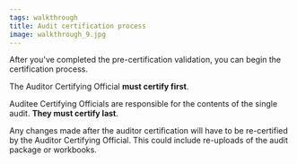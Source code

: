 ```yaml
---
tags: walkthrough
title: Audit certification process
image: walkthrough_9.jpg
---
```


After you've completed the pre-certification validation, you can begin the certification process.

The Auditor Certifying Official **must certify first**.

Auditee Certifying Officials are responsible for the contents of the single audit. **They must certify last**.

Any changes made after the auditor certification will have to be re-certified by the Auditor Certifying Official. This could include re-uploads of the audit package or workbooks.

